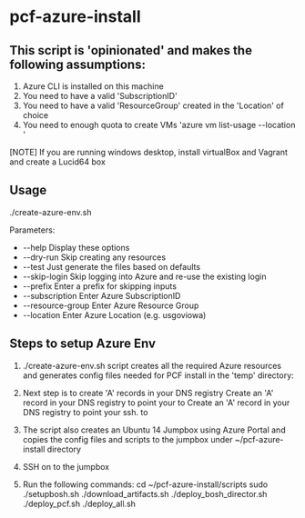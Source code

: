 # pcf-azure-install

## This script is 'opinionated' and makes the following assumptions:
 1.  Azure CLI is installed on this machine
 2.  You need to have a valid 'SubscriptionID'
 3.  You need to have a valid 'ResourceGroup' created in the 'Location' of choice
 4.  You need to enough quota to create VMs 'azure vm list-usage --location <location>'

[NOTE]
If you are running windows desktop, install virtualBox and Vagrant and create a Lucid64 box 

## Usage
./create-azure-env.sh <Parameters>
 
 Parameters:
 - --help Display these options
 - --dry-run Skip creating any resources
 - --test Just generate the files based on defaults
 - --skip-login Skip logging into Azure and re-use the existing login
 - --prefix <value> Enter a prefix for skipping inputs
 - --subscription <value> Enter Azure SubscriptionID
 - --resource-group <value> Enter Azure Resource Group
 - --location <value> Enter Azure Location (e.g. usgoviowa)

## Steps to setup Azure Env
1. ./create-azure-env.sh script creates all the required Azure resources and generates config files needed for PCF install in the 'temp' directory:

2. Next step is to create 'A' records in your DNS registry
 Create an 'A' record in your DNS registry to point your <domain-name> to
 Create an 'A' record in your DNS registry to point your ssh.<domain-name> to

3. The script also creates an Ubuntu 14 Jumpbox using Azure Portal and copies the config files and scripts to the jumpbox under ~/pcf-azure-install directory

3. SSH on to the jumpbox

4. Run the following commands:
 cd ~/pcf-azure-install/scripts
 sudo ./setupbosh.sh
 ./download_artifacts.sh
 ./deploy_bosh_director.sh
 ./deploy_pcf.sh
 ./deploy_all.sh
 
 
